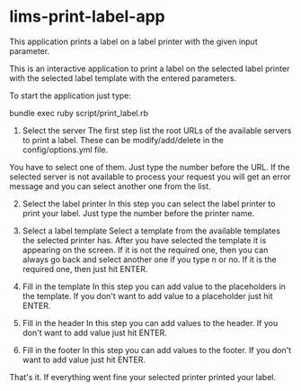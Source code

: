 lims-print-label-app
====================

This application prints a label on a label printer with the given input parameter.

This is an interactive application to print a label on the selected label printer
with the selected label template with the entered parameters.

To start the application just type:

bundle exec ruby script/print_label.rb

1. Select the server
The first step list the root URLs of the available servers to print a label.
These can be modify/add/delete in the config/options.yml file.

You have to select one of them. Just type the number before the URL.
If the selected server is not available to process your request you will get
an error message and you can select another one from the list.

2. Select the label printer
In this step you can select the label printer to print your label.
Just type the number before the printer name.

3. Select a label template
Select a template from the available templates the selected printer has.
After you have selected the template it is appearing on the screen.
If it is not the required one, then you can always go back and select another
one if you type n or no. If it is the required one, then just hit ENTER.

4. Fill in the template
In this step you can add value to the placeholders in the template.
If you don't want to add value to a placeholder just hit ENTER.

5. Fill in the header
In this step you can add values to the header.
If you don't want to add value just hit ENTER.

6. Fill in the footer
In this step you can add values to the footer.
If you don't want to add value just hit ENTER.

That's it.
If everything went fine your selected printer printed your label.

